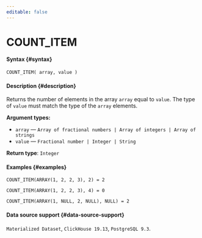 ```yaml
---
editable: false
---
```


# COUNT_ITEM



#### Syntax {#syntax}


```
COUNT_ITEM( array, value )
```

#### Description {#description}
Returns the number of elements in the array `array` equal to `value`. The type of `value` must match the type of the `array` elements.

**Argument types:**
- `array` — `Array of fractional numbers | Array of integers | Array of strings`
- `value` — `Fractional number | Integer | String`


**Return type**: `Integer`

#### Examples {#examples}

```
COUNT_ITEM(ARRAY(1, 2, 2, 3), 2) = 2
```

```
COUNT_ITEM(ARRAY(1, 2, 2, 3), 4) = 0
```

```
COUNT_ITEM(ARRAY(1, NULL, 2, NULL), NULL) = 2
```


#### Data source support {#data-source-support}

`Materialized Dataset`, `ClickHouse 19.13`, `PostgreSQL 9.3`.
